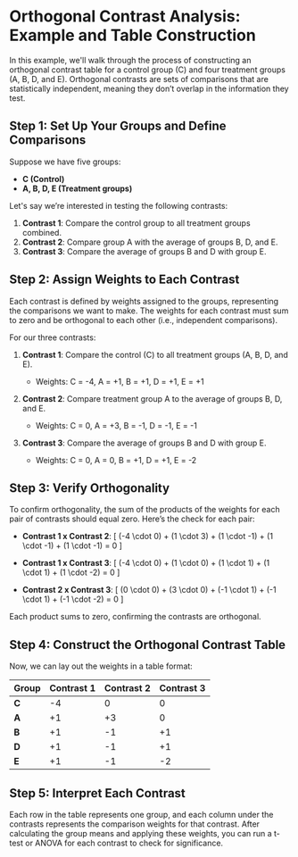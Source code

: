 # Orthogonal Contrast Analysis: Example and Table Construction

In this example, we'll walk through the process of constructing an orthogonal contrast table for a control group (C) and four treatment groups (A, B, D, and E). Orthogonal contrasts are sets of comparisons that are statistically independent, meaning they don’t overlap in the information they test.

## Step 1: Set Up Your Groups and Define Comparisons
Suppose we have five groups:

- **C (Control)**
- **A, B, D, E (Treatment groups)**

Let's say we’re interested in testing the following contrasts:
1. **Contrast 1**: Compare the control group to all treatment groups combined.
2. **Contrast 2**: Compare group A with the average of groups B, D, and E.
3. **Contrast 3**: Compare the average of groups B and D with group E.

## Step 2: Assign Weights to Each Contrast
Each contrast is defined by weights assigned to the groups, representing the comparisons we want to make. The weights for each contrast must sum to zero and be orthogonal to each other (i.e., independent comparisons).

For our three contrasts:

1. **Contrast 1**: Compare the control (C) to all treatment groups (A, B, D, and E).
   - Weights: C = -4, A = +1, B = +1, D = +1, E = +1

2. **Contrast 2**: Compare treatment group A to the average of groups B, D, and E.
   - Weights: C = 0, A = +3, B = -1, D = -1, E = -1

3. **Contrast 3**: Compare the average of groups B and D with group E.
   - Weights: C = 0, A = 0, B = +1, D = +1, E = -2

## Step 3: Verify Orthogonality
To confirm orthogonality, the sum of the products of the weights for each pair of contrasts should equal zero. Here’s the check for each pair:

- **Contrast 1 x Contrast 2**: 
  \[
  (-4 \cdot 0) + (1 \cdot 3) + (1 \cdot -1) + (1 \cdot -1) + (1 \cdot -1) = 0
  \]

- **Contrast 1 x Contrast 3**: 
  \[
  (-4 \cdot 0) + (1 \cdot 0) + (1 \cdot 1) + (1 \cdot 1) + (1 \cdot -2) = 0
  \]

- **Contrast 2 x Contrast 3**: 
  \[
  (0 \cdot 0) + (3 \cdot 0) + (-1 \cdot 1) + (-1 \cdot 1) + (-1 \cdot -2) = 0
  \]

Each product sums to zero, confirming the contrasts are orthogonal.

## Step 4: Construct the Orthogonal Contrast Table
Now, we can lay out the weights in a table format:

| Group   | Contrast 1 | Contrast 2 | Contrast 3 |
|---------|------------|------------|------------|
| **C**   | -4         | 0          | 0          |
| **A**   | +1         | +3         | 0          |
| **B**   | +1         | -1         | +1         |
| **D**   | +1         | -1         | +1         |
| **E**   | +1         | -1         | -2         |

## Step 5: Interpret Each Contrast
Each row in the table represents one group, and each column under the contrasts represents the comparison weights for that contrast. After calculating the group means and applying these weights, you can run a t-test or ANOVA for each contrast to check for significance.

